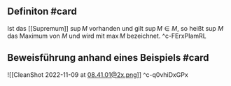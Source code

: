 ## Definiton #card 
Ist das [[Supremum]] $\sup M$ vorhanden und gilt $\sup M \in M$, so heißt sup $M$ das Maximum von $M$ und wird mit $\max M$ bezeichnet.
^c-FErxPIamRL

## Beweisführung anhand eines Beispiels #card 
![[CleanShot 2022-11-09 at 08.41.01@2x.png]]
^c-q0vhiDxGPx
